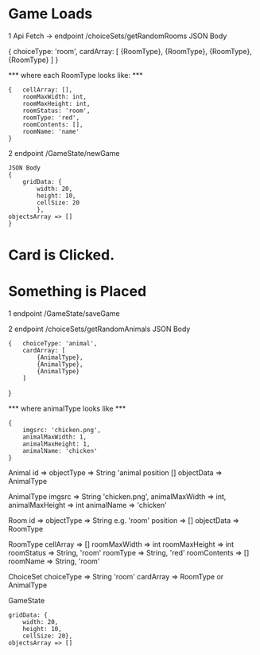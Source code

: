 # Game Loads

1 Api Fetch -> 
  endpoint /choiceSets/getRandomRooms
   JSON Body 
   
   {    choiceType: 'room',
        cardArray: [
            {RoomType},
            {RoomType},
            {RoomType},
            {RoomType}
        ]
   }

*** where each RoomType looks like: ***  

    {   cellArray: [],
        roomMaxWidth: int,
        roomMaxHeight: int,
        roomStatus: 'room',
        roomType: 'red',
        roomContents: [],
        roomName: 'name'
    }

2 endpoint /GameState/newGame

    JSON Body 
    {
        gridData: {
            width: 20,
            height: 10,
            cellSize: 20
            },    
    objectsArray => []
    }
 
# Card is Clicked.
# Something is Placed

1 endpoint /GameState/saveGame

2 endpoint /choiceSets/getRandomAnimals
    JSON Body

    {   choiceType: 'animal',
        cardArray: [
            {AnimalType},
            {AnimalType},
            {AnimalType}
        ]
   }

*** where animalType looks like *** 

    {
        imgsrc: 'chicken.png',
        animalMaxWidth: 1,
        animalMaxHeight: 1,
        animalName: 'chicken'
    }

Animal
    id =>
    objectType => String 'animal
    position []
    objectData => AnimalType

AnimalType
    imgsrc => String 'chicken.png',
    animalMaxWidth => int,
    animalMaxHeight => int
    <!-- animalTypes => string 'red', -->
    animalName => 'chicken'

Room
 id => 
 objectType => String e.g. 'room'
 position => []
 objectData => RoomType
 
RoomType 
 cellArray => []
 roomMaxWidth => int
 roomMaxHeight => int
 roomStatus => String, 'room'
 roomType => String, 'red'
 roomContents => []
 roomName => String, 'room'
 
ChoiceSet
    choiceType => String 'room'
    cardArray => RoomType or AnimalType

GameState
    
    gridData: {
        width: 20,
        height: 10,
        cellSize: 20},    
    objectsArray => []